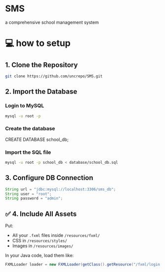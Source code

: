 # SMS
 a comprehensive school management system


# 💻 how to setup

## 1. Clone the Repository
```bash
git clone https://github.com/uncrepo/SMS.git
```

## 2. Import the Database
### Login to MySQL
```bash
mysql -u root -p
```

### Create the database
CREATE DATABASE school_db;

### Import the SQL file
```bash
mysql -u root -p school_db < database/school_db.sql
```

## 3. Configure DB Connection
```java
String url = "jdbc:mysql://localhost:3306/sms_db";
String user = "root";
String password = "admin";
```

## ✅ 4. **Include All Assets**

Put:
- All your `.fxml` files inside `/resources/fxml/`
- CSS in `/resources/styles/`
- Images in `/resources/images/`

In your Java code, load them like:
```java
FXMLLoader loader = new FXMLLoader(getClass().getResource("/fxml/login.fxml"));
